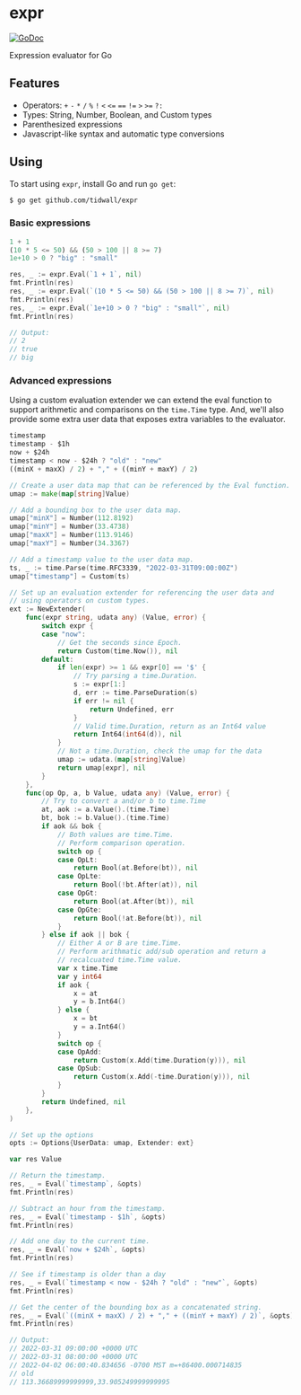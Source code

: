 # expr

[![GoDoc](https://godoc.org/github.com/tidwall/expr?status.svg)](https://godoc.org/github.com/tidwall/expr)

Expression evaluator for Go

## Features

- Operators: `+` `-` `*` `/` `%` `!` `<` `<=` `==` `!=` `>` `>=` `?:`
- Types: String, Number, Boolean, and Custom types
- Parenthesized expressions
- Javascript-like syntax and automatic type conversions

## Using

To start using `expr`, install Go and run `go get`:

```sh
$ go get github.com/tidwall/expr
```

### Basic expressions

```js
1 + 1
(10 * 5 <= 50) && (50 > 100 || 8 >= 7)
1e+10 > 0 ? "big" : "small"
```

```go
res, _ := expr.Eval(`1 + 1`, nil)
fmt.Println(res)
res, _ := expr.Eval(`(10 * 5 <= 50) && (50 > 100 || 8 >= 7)`, nil)
fmt.Println(res)
res, _ := expr.Eval(`1e+10 > 0 ? "big" : "small"`, nil)
fmt.Println(res)

// Output: 
// 2
// true
// big
```

### Advanced expressions 

Using a custom evaluation extender we can extend the eval function to support 
arithmetic and comparisons on the `time.Time` type. And, we'll also provide
some extra user data that exposes extra variables to the evaluator.

```js
timestamp
timestamp - $1h
now + $24h
timestamp < now - $24h ? "old" : "new"
((minX + maxX) / 2) + "," + ((minY + maxY) / 2)
```

```go
// Create a user data map that can be referenced by the Eval function.
umap := make(map[string]Value)

// Add a bounding box to the user data map.
umap["minX"] = Number(112.8192)
umap["minY"] = Number(33.4738)
umap["maxX"] = Number(113.9146)
umap["maxY"] = Number(34.3367)

// Add a timestamp value to the user data map.
ts, _ := time.Parse(time.RFC3339, "2022-03-31T09:00:00Z")
umap["timestamp"] = Custom(ts)

// Set up an evaluation extender for referencing the user data and
// using operators on custom types.
ext := NewExtender(
	func(expr string, udata any) (Value, error) {
		switch expr {
		case "now":
			// Get the seconds since Epoch.
			return Custom(time.Now()), nil
		default:
			if len(expr) >= 1 && expr[0] == '$' {
				// Try parsing a time.Duration.
				s := expr[1:]
				d, err := time.ParseDuration(s)
				if err != nil {
					return Undefined, err
				}
				// Valid time.Duration, return as an Int64 value
				return Int64(int64(d)), nil
			}
			// Not a time.Duration, check the umap for the data
			umap := udata.(map[string]Value)
			return umap[expr], nil
		}
	},
	func(op Op, a, b Value, udata any) (Value, error) {
		// Try to convert a and/or b to time.Time
		at, aok := a.Value().(time.Time)
		bt, bok := b.Value().(time.Time)
		if aok && bok {
			// Both values are time.Time.
			// Perform comparison operation.
			switch op {
			case OpLt:
				return Bool(at.Before(bt)), nil
			case OpLte:
				return Bool(!bt.After(at)), nil
			case OpGt:
				return Bool(at.After(bt)), nil
			case OpGte:
				return Bool(!at.Before(bt)), nil
			}
		} else if aok || bok {
			// Either A or B are time.Time.
			// Perform arithmatic add/sub operation and return a
			// recalcuated time.Time value.
			var x time.Time
			var y int64
			if aok {
				x = at
				y = b.Int64()
			} else {
				x = bt
				y = a.Int64()
			}
			switch op {
			case OpAdd:
				return Custom(x.Add(time.Duration(y))), nil
			case OpSub:
				return Custom(x.Add(-time.Duration(y))), nil
			}
		}
		return Undefined, nil
	},
)

// Set up the options
opts := Options{UserData: umap, Extender: ext}

var res Value

// Return the timestamp.
res, _ = Eval(`timestamp`, &opts)
fmt.Println(res)

// Subtract an hour from the timestamp.
res, _ = Eval(`timestamp - $1h`, &opts)
fmt.Println(res)

// Add one day to the current time.
res, _ = Eval(`now + $24h`, &opts)
fmt.Println(res)

// See if timestamp is older than a day
res, _ = Eval(`timestamp < now - $24h ? "old" : "new"`, &opts)
fmt.Println(res)

// Get the center of the bounding box as a concatenated string.
res, _ = Eval(`((minX + maxX) / 2) + "," + ((minY + maxY) / 2)`, &opts)
fmt.Println(res)

// Output:
// 2022-03-31 09:00:00 +0000 UTC
// 2022-03-31 08:00:00 +0000 UTC
// 2022-04-02 06:00:40.834656 -0700 MST m=+86400.000714835
// old
// 113.36689999999999,33.905249999999995
```
